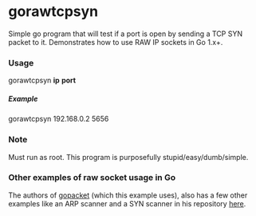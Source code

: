 gorawtcpsyn
===========

Simple go program that will test if a port is open by sending a TCP SYN packet to it. Demonstrates how to use RAW IP sockets in Go 1.x+.

### Usage

gorawtcpsyn **ip** **port**

##### Example

gorawtcpsyn 192.168.0.2 5656

### Note

Must run as root. This program is purposefully stupid/easy/dumb/simple.

### Other examples of raw socket usage in Go

The authors of [gopacket](https://github.com/google/gopacket/) (which this example uses), also has a few other examples like an ARP scanner and a SYN scanner in his repository [here](https://github.com/google/gopacket/tree/master/examples).
